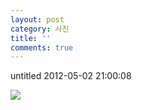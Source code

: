 ```yaml
---
layout: post
category: 사진
title: ''
comments: true
---
```

untitled
2012-05-02 21:00:08


  

![][link0]

  


[link0]:https://t1.daumcdn.net/cfile/tistory/165564484FA121BD3A
